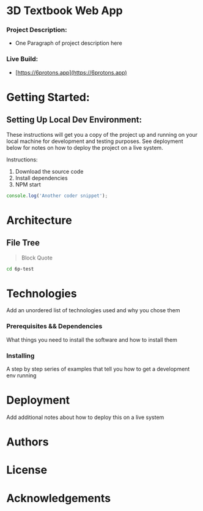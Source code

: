 # 3D Textbook Web App

### Project Description:
- One Paragraph of project description here

### Live Build: 
- [https://6protons.app](https://6protons.app)

# Getting Started:


## Setting Up Local Dev Environment:
These instructions will get you a copy of the project up and running on your local machine for development and testing purposes. See deployment below for notes on how to deploy the project on a live system.  

Instructions:
1. Download the source code 
2. Install dependencies 
3. NPM start

```javascript
console.log('Another coder snippet');
```


# Architecture
## File Tree

>Block Quote

```bash
cd 6p-test
``` 


# Technologies 
Add an unordered list of technologies used and why you chose them

### Prerequisites && Dependencies
What things you need to install the software and how to install them

### Installing
A step by step series of examples that tell you how to get a development env running




# Deployment
Add additional notes about how to deploy this on a live system


# Authors

# License 


# Acknowledgements